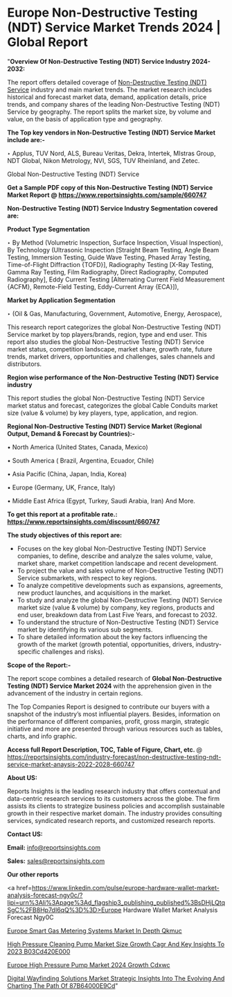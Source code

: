 # Europe Non-Destructive Testing (NDT) Service Market Trends 2024 | Global Report

"<strong>Overview Of Non-Destructive Testing (NDT) Service Industry 2024-2032:</strong>

The report offers detailed coverage of <a href=https://www.reportsinsights.com/sample/660747>Non-Destructive Testing (NDT) Service</a> industry and main market trends. The market research includes historical and forecast market data, demand, application details, price trends, and company shares of the leading Non-Destructive Testing (NDT) Service by geography. The report splits the market size, by volume and value, on the basis of application type and geography.

<strong>The Top key vendors in Non-Destructive Testing (NDT) Service Market include are:- </strong>

‣ Applus, TUV Nord, ALS, Bureau Veritas, Dekra, Intertek, MIstras Group, NDT Global, Nikon Metrology, NVI, SGS, TUV Rheinland, and Zetec.

Global Non-Destructive Testing (NDT) Service

<strong>Get a Sample PDF copy of this Non-Destructive Testing (NDT) Service Market Report </strong><strong>@ <a href=https://www.reportsinsights.com/sample/660747 style=color:#0000ff;>https://www.reportsinsights.com/sample/660747</a> </strong>

<strong>Non-Destructive Testing (NDT) Service Industry Segmentation covered are:</strong>

<strong>Product Type Segmentation</strong>

‣ By Method (Volumetric Inspection, Surface Inspection, Visual Inspection), By Technology (Ultrasonic Inspection [Straight Beam Testing, Angle Beam Testing, Immersion Testing, Guide Wave Testing, Phased Array Testing, Time-of-Flight Diffraction {TOFD}], Radiography Testing [X-Ray Testing, Gamma Ray Testing, Film Radiography, Direct Radiography, Computed Radiography], Eddy Current Testing [Alternating Current Field Measurement {ACFM}, Remote-Field Testing, Eddy-Current Array {ECA}]),

<strong>Market by Application Segmentation</strong>

‣ (Oil & Gas, Manufacturing, Government, Automotive, Energy, Aerospace),

This research report categorizes the global Non-Destructive Testing (NDT) Service market by top players/brands, region, type and end user. This report also studies the global Non-Destructive Testing (NDT) Service market status, competition landscape, market share, growth rate, future trends, market drivers, opportunities and challenges, sales channels and distributors.

<strong>Region wise performance of the Non-Destructive Testing (NDT) Service industry</strong><strong> </strong>

This report studies the global Non-Destructive Testing (NDT) Service market status and forecast, categorizes the global Cable Conduits market size (value &amp; volume) by key players, type, application, and region. 

<strong>Regional Non-Destructive Testing (NDT) Service Market (Regional Output, Demand &amp; Forecast by Countries):-</strong>

• North America (United States, Canada, Mexico)

• South America ( Brazil, Argentina, Ecuador, Chile)

• Asia Pacific (China, Japan, India, Korea)

• Europe (Germany, UK, France, Italy)

• Middle East Africa (Egypt, Turkey, Saudi Arabia, Iran) And More.

<strong>To get this report at a profitable rate.: <a href=https://www.reportsinsights.com/discount/660747 style=color:#0000ff;>https://www.reportsinsights.com/discount/660747</a></strong>

<strong>The study objectives of this report are:</strong>
<ul>
  <li>Focuses on the key global Non-Destructive Testing (NDT) Service companies, to define, describe and analyze the sales volume, value, market share, market competition landscape and recent development.</li>
  <li>To project the value and sales volume of Non-Destructive Testing (NDT) Service submarkets, with respect to key regions.</li>
  <li>To analyze competitive developments such as expansions, agreements, new product launches, and acquisitions in the market.</li>
  <li>To study and analyze the global Non-Destructive Testing (NDT) Service market size (value &amp; volume) by company, key regions, products and end user, breakdown data from Last Five Years, and forecast to 2032.</li>
  <li>To understand the structure of Non-Destructive Testing (NDT) Service market by identifying its various sub segments.</li>
  <li>To share detailed information about the key factors influencing the growth of the market (growth potential, opportunities, drivers, industry-specific challenges and risks).</li>
</ul>
<strong>Scope of the Report:-</strong><strong> </strong>

The report scope combines a detailed research of <strong>Global Non-Destructive Testing (NDT) Service Market 2024 </strong>with the apprehension given in the advancement of the industry in certain regions.

The Top Companies Report is designed to contribute our buyers with a snapshot of the industry’s most influential players. Besides, information on the performance of different companies, profit, gross margin, strategic initiative and more are presented through various resources such as tables, charts, and info graphic.

<strong>Access full Report Description, TOC, Table of Figure, Chart, etc. </strong>@   <a href=https://reportsinsights.com/industry-forecast/non-destructive-testing-ndt-service-market-anaysis-2022-2028-660747 style=color:#0000ff;>https://reportsinsights.com/industry-forecast/non-destructive-testing-ndt-service-market-anaysis-2022-2028-660747</a>

<strong>About US:</strong>

Reports Insights is the leading research industry that offers contextual and data-centric research services to its customers across the globe. The firm assists its clients to strategize business policies and accomplish sustainable growth in their respective market domain. The industry provides consulting services, syndicated research reports, and customized research reports.

<strong>Contact US:</strong>

<p class=""""><b>Email:</b> <a href=mailto:info@reportsinsights.com>info@reportsinsights.com</a></p>
<p class=""""><b>Sales:</b> <a href=mailto:sales@reportsinsights.com>sales@reportsinsights.com</a></p>

<strong>Our other reports</strong>

<a href=https://www.linkedin.com/pulse/europe-hardware-wallet-market-analysis-forecast-ngy0c/?lipi=urn%3Ali%3Apage%3Ad_flagship3_publishing_published%3BsDHjLQtqSgC%2FB8Hp7dI6qQ%3D%3D>Europe Hardware Wallet Market Analysis Forecast Ngy0C</a>

<a href=https://www.linkedin.com/pulse/europe-smart-gas-metering-systems-market-in-depth-qkmuc/>Europe Smart Gas Metering Systems Market In Depth Qkmuc</a>

<a href=https://medium.com/@g65914336/high-pressure-cleaning-pump-market-size-growth-cagr-and-key-insights-to-2023-b03cd420e000>High Pressure Cleaning Pump Market Size Growth Cagr And Key Insights To 2023 B03Cd420E000</a>

<a href=https://www.linkedin.com/pulse/europe-high-pressure-pump-market-2024-growth-cdxwc/>Europe High Pressure Pump Market 2024 Growth Cdxwc</a>

<a href=https://medium.com/@ruchikakadam73/digital-wayfinding-solutions-market-strategic-insights-into-the-evolving-and-charting-the-path-of-87b64000e9cd>Digital Wayfinding Solutions Market Strategic Insights Into The Evolving And Charting The Path Of 87B64000E9Cd</a>"
